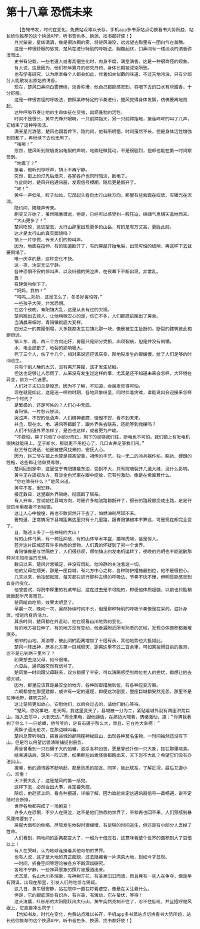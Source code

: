 # 第十八章 恐慌未来
        【告知书友，时代在变化，免费站点难以长存，手机app多书源站点切换看书大势所趋，站长给你推荐的这个换源APP，听书音色多、换源、找书都好使！】
       月光蒙蒙，星辉涓涓，像是很浓稠的雾，将楚风淹没，远远望去那里有一团白气在蒸腾。
       这是一种很舒服的感觉，楚风在进行特别的呼吸法，胸腹起伏，口鼻间有一缕淡淡的清香弥漫而出。
       史书有记载，一些老道人或者高僧坐化时，肉身不腐，满室清香，这是一种很奇怪的现象。
       有人说，这是因为，他们积年累月的研究丹药，身体长期被浸染所致。
       也有学者研究，认为原本每个人都会如此，伴着如兰似麝的味道，不过天地污浊，只有少部分人能散发出原始的清香。
       现在，楚风口鼻间白雾缭绕，淡香弥漫，他自己都能感觉到，吞咽下去的口水有些甜香，十分舒服。
       这是一种很古怪的呼吸法，按照某种特定的节奏进行，楚风觉得身体发飘，仿佛要离地而起。
       这种呼吸节奏让他的生命体征在变强，出现蓬勃的活性。
       时间不是很长，黄牛先睁开眼睛，一只前蹄指天，另一只前蹄指地，接连哞哞的叫了几声，它结束了这种呼吸法。
       满天星光洒落，楚风也跟着停下，隐约间，他有所明悟，时间虽然不长，但是身体活性增强到饱和了，再继续下去也无用了。
       “喀嚓！”
       忽然，楚风听到院墙发出龟裂的声响，地面轻微晃动，不是很剧烈，但却也能在第一时间察觉到。
       “地震了？”
       接着，他听到惊呼声，镇上不再宁静。
       突然，街上的灯先后熄灭，各家各户也同时暗淡，断电了。
       与此同时，楚风开启通讯器，发现信号模糊，随后更是断开了。
       “哞！”
       黄牛一声低吼，眸子灿灿，它昂起头看向太行山脉方向，那里有些紫霞在绽放，有银光在流淌。
       隐约间，隆隆声传来。
       剧变又开始了，虽然隔着很远，但是，已经可以感受到一股压迫，磅礴气息铺天盖地而来。
       “大山更多了！”
       楚风吃惊，远远望去，太行山那里出现更多的山岳，有的足有万丈高，更胜此前。
       这才是太行山的真实面貌吗？
       镇上一片惊慌，传来人们的惊叫声。
       因为，地面在拉伸，有的街道断开了，有的房屋开始龟裂，出现可怕的缝隙，再这样下去就要倒塌了。
       唯一庆幸的是，这种变化不快。
       这一夜，注定无法宁静。
       各种恐惧不安的惊叫声，以及妇孺的哭泣声，在夜幕下不断出现，非常乱。
       轰！
       有建筑物倒下了。
       “妈妈，我怕！”
       “呜呜……奶奶，这是怎么了，冬冬好害怕呀。”
       一些孩子大哭，非常恐惧。
       在这个夜晚，青阳镇大乱，这是从未有过的灾祸。
       楚风跑出去救人，让他稍微安心的是，伤亡不多，人们都提前跑出了房舍。
       当清晨来临时，青阳镇彻底大变样。
       四分之一的房屋倒塌，大多数都发生在镇北那一块，像是被生生扯断的，断裂的建筑彼此相距很远。
       镇上东、南、西三个方向还好，房屋只是部分受损，出现裂痕，但是并没有倒塌。
       水、电全部断了，地裂的影响极大。
       死了三个人，伤了十几个，相对来说还应该庆幸，那地裂发生的很缓慢，给了人们足够的时间逃生。
       只有个别人睡的太沉，没有离开房屋，这才发生悲剧。
       但这也足够让人恐慌了，从来没有发生过这样的事，尤其是还不知道未来会怎样，大环境在异变，前方一片迷雾。
       人们对于未知总是惶恐，因为不了解，不知道，会越发觉得可怕。
       现在就是如此，这是迷一样的时期，各地异象纷呈，同时伴着灾难，谁能说出会迎接来怎样的一个时代？
       是繁盛的，还是可怖的？人们心中无底。
       青阳镇，一片愁云惨淡。
       哭泣声，不安的低语声，人们精神萎靡，惶惶不安，看不到未来。
       并且，现在水、电、通讯等都断了，跟外界失去联系，还能等到救援吗？
       人们不知道外界怎样了，是否也这样，或者更为严峻。
       “不要怕，房子只倒了小部分而已，剩下的足够我们住，断电也不可怕，我们镇上有发电机很快就能用上。至于断水，那就更不用担心了，几口古井足够我们用。”
       赵三爷在说话，他是被楚风找来的，安抚人心。
       因为，赵三爷在镇上也算是德高望重，祖传的手艺，独一无二的冷兵器作坊，豁达、硬朗的性格，这些都让他颇受尊敬。
       楚风回到家中，这里位于青阳镇最东边，受损不大，只有院墙裂开几道大缝，没什么影响。
       黄牛正在遥视东方，有淡金色光束在眼中绽放，它有些激动，像是在希冀着什么。
       “你在等待什么？”楚风问道。
       黄牛不答，很安静。
       接连数日，这里跟外界隔绝，彻底断了联系。
       有人开车，尝试前往县城方向，可是许多柏油路都断开了，很长的路段都变成土路，足足行驶百余里都看不到城镇。
       这让人心中惶惶，再也不敢贸然开下去了，怕燃油耗尽回不来。
       要知道，正常情况下县城距离这里只有十几里路，跟青阳镇根本不算远，可是现在却完全变了。
       且，路途上多了一些神秘的大山！
       有的山体乌黑，有一种压抑感，有的山体草木丰盛，猿啼虎啸，甚是惊人。
       若非这片区域还有许多熟悉的景物，人们真的怀疑到了另一个世界。
       青阳镇像是与世隔绝了，人们很悲观，哪怕镇上的发电机运转了，夜晚的光明也不能驱散那种对未知命运的恐惧。
       数日以来，楚风非常镇定，并没有慌乱，他冷静的关注着这一切。
       他的父母在顺天，那是一座巨城，有北方中心之称，各种防护措施最到位，他不是很担心。
       几天以来，他按部就班，每天都在进行那种古怪的呼吸法，节奏不快不慢，但明显能感觉到自身的变化。
       他曾尝试，将院中厚重的石桌举起，这在过去是不可能的，即便他体质超强，以前也只能稍微搬起半尺高而已。
       楚风暗自吃惊，效果太明显了。
       早晨一次，晚间一次，虽然持续时间不长，但是那种特别的呼吸节奏像是在采药，滋补身体，增进肉身的活力。
       其余时间，楚风都在外走动，他在观看山川地势的变化。
       有的地方被拉伸了，有的地方没有变动，他走遍附近所有熟悉的区域，发现总体面积都激增很多。
       相邻的山地、湖泊等，彼此间的距离增加了十倍有余，其他地势也大抵如此。
       楚风一阵出神，原本北方第一巨城顺天，距离这里不过二百余里，可如果按照目前的推测，岂不是已到两千里外了？
       如果想去见父母，如今很难。
       六日后，通讯器突然有信号了。
       楚风第一时间跟父母联系，双方都报了平安，可以清晰感受到两位老人的担忧，都想让他去顺天城。
       因为，那里应该算是最安全的地方，各种防御措施到位，有各种应变方案。
       六朝都曾在那里建都，或许有一定的道理，即便这次剧变，整座巨城都安然无恙，那里不是拉伸地带，建筑完好。
       这让楚风更加放心，安慰他们，以后会过去的，请他们耐心等待。
       “楚风，你没事吧，老天啊，我这里变天了，县城被一分为二，紧贴着城外就有两座洪荒巨山，插入云层中，大到无边。”周全来电，跟他通话，在那边大喊着，情绪激动，道：“你猜我看到了什么？一只蛤蟆，他爷爷的，足有石碾子那么大，而且，它在吃大象啊！”
       周胖子语无伦次，在那边喊叫着。
       楚风总算听明白，挨着县城的那两座神秘巨山，出现各种莫名生物，一时间虽然还没有下山，但是可以用望远镜清晰捕捉到兽影。
       周全曾看到一只石碾子大的蛤蟆，追杀各种凶兽，更是曾经扑倒一只大象，按在那里啃食。
       结束通话后，楚风一阵沉思，如果那些凶禽怪兽都跑出来，天下岂不大乱？希望它们没有办法出山。
       接着，他的通讯器不断响起，都是熟悉的朋友、同学，彼此联系，了解近况，最后互道小心、珍重！
       天下要大乱了，这是楚风的第一感觉。
       这样下去，必然会出大事，肯定要失控。
       随后，他赶紧上网，看各种报道，详细了解，因为谁能肯定这通讯器信号一直畅通，说不定随时会断掉。
       世界各地都完成了一场剧变！
       许多人在恐惧，不少人在哭泣，这不是他们熟悉的世界了，平和再也回不来，人们预感到暴风骤雨要到了。
       房屋大面积的倒塌，尽管发生地裂时很缓慢，有足够的时间逃生，但还是有小部分人丢掉了性命。
       人们看到，两地间的距离都变大了，一般为十倍左右，这意味着整个世界的面积则大了百倍以上！
       有人在哭喊，认为地球连接着其他可怕的世界。
       也有人说，这才是大地的真正面貌，过去隐藏着一片洪荒大地，到如今才显现。
       一时间，折叠空间等理论被各方不断深加研究。
       各地不宁静，一些神异景象的照片被报道出来。
       尤其是，名山大川多瑞象，有神树开花，有圣泉汩汩而涌，而且竟有一些人在争夺，像是早有预谋，出现在那里，引发人们的吃惊与猜疑。
       这几日，黄牛很安静，站在院中一直在盯着虚空，像是在关注着什么。
       但是，它的眼底深处有炽热，有兴奋，有激动，它在蛰伏，等待！
       这天清晨，红彤彤的太阳刚跃出太行山，黄牛突然克制不住了，忍不住低吼，并且招呼楚风跟上，它直接冲出院子！
       【告知书友，时代在变化，免费站点难以长存，手机app多书源站点切换看书大势所趋，站长给你推荐的这个换源APP，听书音色多、换源、找书都好使！】